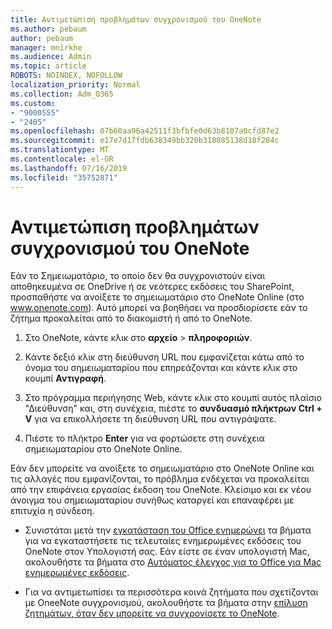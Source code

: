 ```yaml
---
title: Αντιμετώπιση προβλημάτων συγχρονισμού του OneNote
ms.author: pebaum
author: pebaum
manager: mnirkhe
ms.audience: Admin
ms.topic: article
ROBOTS: NOINDEX, NOFOLLOW
localization_priority: Normal
ms.collection: Adm_O365
ms.custom:
- "9000555"
- "2405"
ms.openlocfilehash: 07b60aa96a42511f3bfbfe0d63b8107a0cfd87e2
ms.sourcegitcommit: e17e7d17fdb638349bb320b318085138d18f284c
ms.translationtype: MT
ms.contentlocale: el-GR
ms.lasthandoff: 07/16/2019
ms.locfileid: "35752871"
---
```

# <a name="troubleshoot-onenote-sync-issues"></a>Αντιμετώπιση προβλημάτων συγχρονισμού του OneNote

Εάν το Σημειωματάριο, το οποίο δεν θα συγχρονιστούν είναι αποθηκευμένα σε OneDrive ή σε νεότερες εκδόσεις του SharePoint, προσπαθήστε να ανοίξετε το σημειωματάριο στο OneNote Online (στο www.onenote.com). Αυτό μπορεί να βοηθήσει να προσδιορίσετε εάν το ζήτημα προκαλείται από το διακομιστή ή από το OneNote.

1. Στο OneNote, κάντε κλικ στο **αρχείο** > **πληροφοριών**.

2. Κάντε δεξιό κλικ στη διεύθυνση URL που εμφανίζεται κάτω από το όνομα του σημειωματαρίου που επηρεάζονται και κάντε κλικ στο κουμπί **Αντιγραφή**.

3. Στο πρόγραμμα περιήγησης Web, κάντε κλικ στο κουμπί αυτός πλαίσιο "Διεύθυνση" και, στη συνέχεια, πιέστε το **συνδυασμό πλήκτρων Ctrl + V** για να επικολλήσετε τη διεύθυνση URL που αντιγράψατε.

4. Πιέστε το πλήκτρο **Enter** για να φορτώσετε στη συνέχεια σημειωματαρίου στο OneNote Online.

Εάν δεν μπορείτε να ανοίξετε το σημειωματάριο στο OneNote Online και τις αλλαγές που εμφανίζονται, το πρόβλημα ενδέχεται να προκαλείται από την επιφάνεια εργασίας έκδοση του OneNote. Κλείσιμο και εκ νέου άνοιγμα του σημειωματαρίου συνήθως καταργεί και επαναφέρει με επιτυχία η σύνδεση.

* Συνιστάται μετά την [εγκατάσταση του Office ενημερώνει](https://support.office.com/article/Install-Office-updates-2ab296f3-7f03-43a2-8e50-46de917611c5) τα βήματα για να εγκαταστήσετε τις τελευταίες ενημερωμένες εκδόσεις του OneNote στον Υπολογιστή σας. Εάν είστε σε έναν υπολογιστή Mac, ακολουθήστε τα βήματα στο [Αυτόματος έλεγχος για το Office για Mac ενημερωμένες εκδόσεις](https://support.office.com/article/update-office-for-mac-automatically-bfd1e497-c24d-4754-92ab-910a4074d7c1).

* Για να αντιμετωπίσει τα περισσότερα κοινά ζητήματα που σχετίζονται με OneeNote συγχρονισμού, ακολουθήστε τα βήματα στην [επίλυση ζητημάτων, όταν δεν μπορείτε να συγχρονίσετε το OneNote](https://support.office.com/article/Fix-issues-when-you-can-t-sync-OneNote-299495ef-66d1-448f-90c1-b785a6968d45).
